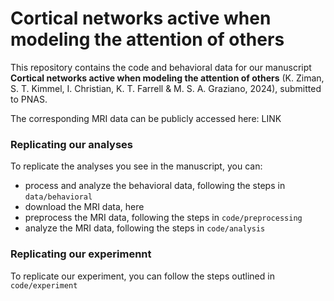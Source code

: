 # Cortical networks active when modeling the attention of others

This repository contains the code and behavioral data for our manuscript **Cortical networks active when modeling the attention of others** (K. Ziman, S. T. Kimmel, I. Christian, K. T. Farrell & M. S. A. Graziano, 2024), submitted to PNAS. 

The corresponding MRI data can be publicly accessed here: LINK


### Replicating our analyses

To replicate the analyses you see in the manuscript, you can:
- process and analyze the behavioral data, following the steps in `data/behavioral`
- download the MRI data, here
- preprocess the MRI data, following the steps in `code/preprocessing`
- analyze the MRI data, following the steps in `code/analysis`

### Replicating our experimennt

To replicate our experiment, you can follow the steps outlined in `code/experiment`

